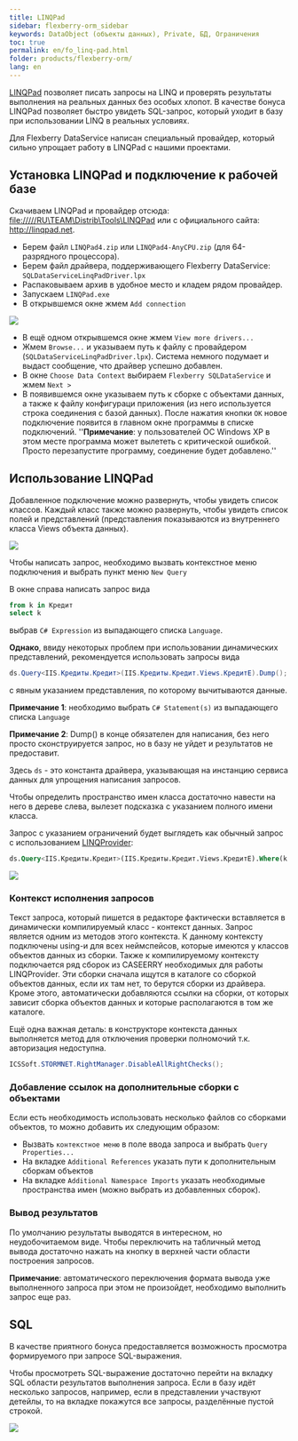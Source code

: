 ```yaml
---
title: LINQPad
sidebar: flexberry-orm_sidebar
keywords: DataObject (объекты данных), Private, БД, Ограничения
toc: true
permalink: en/fo_linq-pad.html
folder: products/flexberry-orm/
lang: en
---
```


[LINQPad](http://linqpad.net) позволяет писать запросы на LINQ и проверять результаты выполнения на реальных данных без особых хлопот. В качестве бонуса LINQPad позволяет быстро увидеть SQL-запрос, который уходит в базу при использовании LINQ в реальных условиях.

Для Flexberry DataService написан специальный провайдер, который сильно упрощает работу в LINQPad с нашими проектами.

## Установка LINQPad и подключение к рабочей базе

 Скачиваем LINQPad и провайдер отсюда: [file://///RU\TEAM\Distrib\Tools\LINQPad](file://///RU\TEAM\Distrib\Tools\LINQPad) или с официального сайта: <http://linqpad.net>.
* Берем файл `LINQPad4.zip` или `LINQPad4-AnyCPU.zip` (для 64-разрядного процессора).
* Берем файл драйвера, поддерживающего Flexberry DataService: `SQLDataServiceLinqPadDriver.lpx`
* Распаковываем архив в удобное место и кладем рядом провайдер.
* Запускаем `LINQPad.exe`
* В открывшемся окне жмем `Add connection`

 ![](/images/pages/products/flexberry-orm/linq-pad/acc-connection.PNG)

* В ещё одном открывшемся окне жмем `View more drivers...`
* Жмем `Browse...` и указываем путь к файлу с провайдером (`SQLDataServiceLinqPadDriver.lpx`). Система немного подумает и выдаст сообщение, что драйвер успешно добавлен.
* В окне `Choose Data Context` выбираем `Flexberry SQLDataService` и жмем `Next >`
* В появившемся окне указываем путь к сборке с объектами данных, а также к файлу конфигураци приложения (из него используется строка соединения с базой данных). После нажатия кнопки `OK` новое подключение появится в главном окне программы в списке подключений. ''__Примечание__: у пользователей ОС Windows XP в этом месте программа может вылететь с критической ошибкой. Просто перезапустите программу, соединение будет добавлено.''


## Использование LINQPad

Добавленное подключение можно развернуть, чтобы увидеть список классов. Каждый класс также можно развернуть, чтобы увидеть список полей и представлений (представления показываются из внутреннего класса Views объекта данных).

![](/images/pages/products/flexberry-orm/linq-pad/expanded-tree.png)

Чтобы написать запрос, необходимо вызвать контекстное меню подключения и выбрать пункт меню `New Query`

В окне справа написать запрос вида

```sql
from k in Кредит
select k 
```
выбрав  `C# Expression` из выпадающего списка `Language`.

__Однако__, ввиду некоторых проблем при использовании динамических представлений, рекомендуется использовать запросы вида

```csharp
ds.Query<IIS.Кредиты.Кредит>(IIS.Кредиты.Кредит.Views.КредитE).Dump();
```

с явным указанием представления, по которому вычитываются данные.

__Примечание 1__: необходимо выбрать `C# Statement(s)` из выпадающего списка `Language`

__Примечание 2__: Dump() в конце обязателен для написания, без него просто сконструируется запрос, но в базу не уйдет и результатов не предоставит.

Здесь `ds` - это константа драйвера, указывающая на инстанцию сервиса данных для упрощения написания запросов.

Чтобы определить пространство имен класса достаточно навести на него в дереве слева, вылезет подсказка с указанием полного имени класса.

Запрос с указанием ограничений будет выглядеть как обычный запрос с использованием [LINQProvider](fo_linq-provider.html):

```sql
ds.Query<IIS.Кредиты.Кредит>(IIS.Кредиты.Кредит.Views.КредитE).Where(k => k.СуммаКредита >= 100000).Dump();
```

![](/images/pages/products/flexberry-orm/linq-pad/query.png)

### Контекст исполнения запросов
Текст запроса, который пишется в редакторе фактически вставляется в динамически компилируемый класс - контекст данных. Запрос является одним из методов этого контекста. К данному контексту подключены using-и для всех неймспейсов, которые имеются у классов объектов данных из сборки. Также к компилируемому контексту подключается ряд сборок из CASEERRY необходимых для работы LINQProvider. Эти сборки сначала ищутся в каталоге со сборкой объектов данных, если их там нет, то берутся сборки из драйвера. Кроме этого, автоматически добавляются ссылки на сборки, от которых зависит сборка объектов данных и которые располагаются в том же каталоге.

Ещё одна важная деталь: в конструкторе контекста данных выполняется метод для отключения проверки полномочий т.к. авторизация недоступна.

```csharp
ICSSoft.STORMNET.RightManager.DisableAllRightChecks();
```

### Добавление ссылок на дополнительные сборки с объектами

Если есть необходимость использовать несколько файлов со сборками объектов, то можно добавить их следующим образом:

* Вызвать `контекстное меню` в поле ввода запроса и выбрать `Query Properties...`
* На вкладке `Additional References` указать пути к дополнительным сборкам объектов
* На вкладке `Additional Namespace Imports` указать необходимые пространства имен (можно выбрать из добавленных сборок).

### Вывод результатов

По умолчанию результаты выводятся в интересном, но неудобочитаемом виде. Чтобы переключить на табличный метод вывода достаточно нажать на кнопку в верхней части области построения запросов.

__Примечание__: автоматического переключения формата вывода уже выполненного запроса при этом не произойдет, необходимо выполнить запрос еще раз.

## SQL

В качестве приятного бонуса предоставляется возможность просмотра формируемого при запросе SQL-выражения.

Чтобы просмотреть SQL-выражение достаточно перейти на вкладку SQL области результатов выполнения запроса.
Если в базу идёт несколько запросов, например, если в представлении участвуют детейлы, то на вкладке покажутся все запросы, разделённые пустой строкой.

![](/images/pages/products/flexberry-orm/linq-pad/sql.png)
